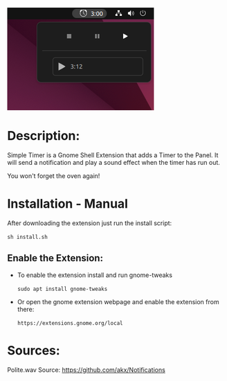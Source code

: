 ![Extension Preview](preview.png)

# Description:
Simple Timer is a Gnome Shell Extension that adds a Timer to the Panel.
It will send a notification and play a sound effect when the timer has run out.

You won't forget the oven again!

# Installation - Manual
After downloading the extension just run the install script:

```sh install.sh```

## Enable the Extension:

- To enable the extension install and run gnome-tweaks
   
   ```sudo apt install gnome-tweaks```

- Or open the gnome extension webpage and enable the extension from there:

   ```https://extensions.gnome.org/local```

# Sources:
Polite.wav Source:
https://github.com/akx/Notifications